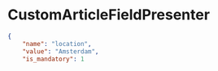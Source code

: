 # CustomArticleFieldPresenter

```json
{
    "name": "location",
    "value": "Amsterdam",
    "is_mandatory": 1
```
